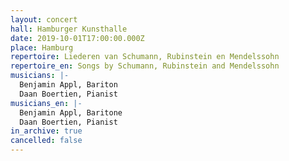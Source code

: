```yaml
---
layout: concert
hall: Hamburger Kunsthalle
date: 2019-10-01T17:00:00.000Z
place: Hamburg
repertoire: Liederen van Schumann, Rubinstein en Mendelssohn
repertoire_en: Songs by Schumann, Rubinstein and Mendelssohn
musicians: |-
  Benjamin Appl, Bariton
  Daan Boertien, Pianist
musicians_en: |-
  Benjamin Appl, Baritone
  Daan Boertien, Pianist
in_archive: true
cancelled: false
---
```

